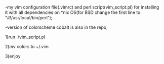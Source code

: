 -my vim configuration file(.vimrc) and perl script(vim_script.pl) for installing it with all dependencies on *nix OS(for BSD change the first line to "#!/usr/local/bin/perl");

-version of colorscheme cobalt is also in the repo; 

1)run ./vim_script.pl

2)mv colors to ~/.vim

3)enjoy
